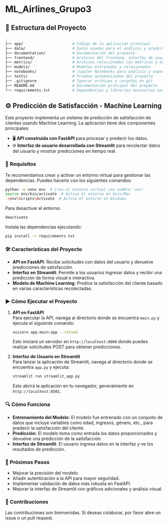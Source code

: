# ML_Airlines_Grupo3

## 📁 **Estructura del Proyecto**

```bash
.
├── app/                      # Código de la aplicación principal
├── data/                     # Datos usados para el análisis y predicciones
├── documentation/            # Documentación del proyecto
├── frontend/                 # Archivos del frontend, interfaz de usuario
├── metrics/                  # Archivos relacionados con métricas y evaluación
├── models/                   # Modelos entrenados y relacionados
├── notebooks/                # Jupyter Notebooks para análisis y experimentación
├── tests/                    # Pruebas automatizadas del proyecto
├── .gitignore                # Ignorar archivos y carpetas en git
├── README.md                 # Documentación principal del proyecto
└── requirements.txt          # Dependencias y librerías necesarias para el proyecto
```

## ⚙️ **Predicción de Satisfacción - Machine Learning**

Este proyecto implementa un sistema de predicción de satisfacción de clientes usando Machine Learning. La aplicación tiene dos componentes principales:

- 🖥️ **API construida con FastAPI** para procesar y predecir los datos.
- 🌐 **Interfaz de usuario desarrollada con Streamlit** para recolectar datos del usuario y mostrar predicciones en tiempo real.

### 🚀 Requisitos

Te recomendamos crear y activar un entorno virtual para gestionar las dependencias. Puedes hacerlo con los siguientes comandos:

```bash
python -m venv env  # Crea el entorno virtual con nombre 'env'
source env/bin/activate  # Activa el entorno en Unix/Mac
.\env\Scripts\Activate  # Activa el entorno en Windows
```

Para desactivar el entorno:
```bash
deactivate
```

Instala las dependencias ejecutando:

```bash
pip install -r requirements.txt
```

### 🛠️ **Características del Proyecto**

- **API en FastAPI**: Recibe solicitudes con datos del usuario y devuelve predicciones de satisfacción.
- **Interfaz en Streamlit**: Permite a los usuarios ingresar datos y recibir una predicción de forma visual e interactiva.
- **Modelo de Machine Learning**: Predice la satisfacción del cliente basado en varias características recolectadas.

### ▶️ **Cómo Ejecutar el Proyecto**

1. **API en FastAPI**  
   Para ejecutar la API, navega al directorio donde se encuentra `main.py` y ejecuta el siguiente comando:

   ```bash
   uvicorn app.main:app --reload
   ```

   Esto iniciará un servidor en `http://localhost:8000` donde puedes realizar solicitudes POST para obtener predicciones.

2. **Interfaz de Usuario en Streamlit**  
   Para lanzar la aplicación de Streamlit, navega al directorio donde se encuentra `app.py` y ejecuta:

   ```bash
   streamlit run streamlit_app.py
   ```

   Esto abrirá la aplicación en tu navegador, generalmente en `http://localhost:8501`.

### 🔍 **Cómo Funciona**

- **Entrenamiento del Modelo**: El modelo fue entrenado con un conjunto de datos que incluye variables como edad, ingresos, género, etc., para predecir la satisfacción del cliente.
- **Predicción**: El modelo toma como entrada los datos proporcionados y devuelve una predicción de la satisfacción.
- **Interfaz de Streamlit**: El usuario ingresa datos en la interfaz y ve los resultados de predicción.

### 🔧 **Próximos Pasos**

- Mejorar la precisión del modelo.
- Añadir autenticación a la API para mayor seguridad.
- Implementar validación de datos más robusta en FastAPI.
- Mejorar la interfaz de Streamlit con gráficos adicionales y análisis visual.

### 🤝 **Contribuciones**

Las contribuciones son bienvenidas. Si deseas colaborar, por favor abre un issue o un pull request.
